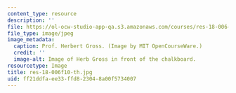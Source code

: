 ```yaml
---
content_type: resource
description: ''
file: https://ol-ocw-studio-app-qa.s3.amazonaws.com/courses/res-18-006-calculus-revisited-single-variable-calculus-fall-2010/ff21ddfaee33ffd823048a00f5734007_res-18-006f10-th.jpg
file_type: image/jpeg
image_metadata:
  caption: Prof. Herbert Gross. (Image by MIT OpenCourseWare.)
  credit: ''
  image-alt: Image of Herb Gross in front of the chalkboard.
resourcetype: Image
title: res-18-006f10-th.jpg
uid: ff21ddfa-ee33-ffd8-2304-8a00f5734007
---
```

